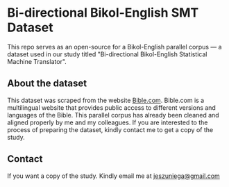 # Bi-directional Bikol-English SMT Dataset

This repo serves as an open-source for a Bikol-English parallel corpus — a dataset used in our study titled "Bi-directional Bikol-English Statistical Machine Translator". 

## About the dataset
This dataset was scraped from the website [Bible.com](bible.com). Bible.com is a multilingual website that provides public access to different versions and languages of the Bible. This parallel corpus has already been cleaned and aligned properly by me and my colleagues. If you are interested to the process of preparing the dataset, kindly contact me to get a copy of the study.

## Contact
If you want a copy of the study. Kindly email me at [jeszuniega@gmail.com](mailto:jeszuniega@gmail.com)